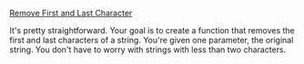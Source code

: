 [Remove First and Last Character](https://www.codewars.com/kata/remove-first-and-last-character)

It's pretty straightforward. Your goal is to create a function that removes the first and last characters of a string. You're given one parameter, the original string. You don't have to worry with strings with less than two characters.

